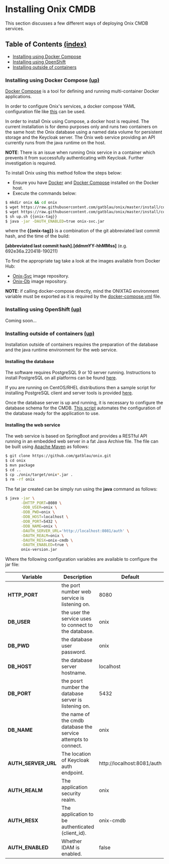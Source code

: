 # Installing Onix CMDB

This section discusses a few different ways of deploying Onix CMDB services.

<a name="toc"></a>
## Table of Contents [(index)](./../readme.md)

- [Installing using Docker Compose](#installing-using-docker-compose)
- [Installing using OpenShift](#installing-using-openshift)
- [Installing outside of containers](#installing-outside-of-containers)

<a name="installing-using-docker-compose"></a>
### Installing using Docker Compose [(up)](#toc)

[Docker Compose](https://docs.docker.com/compose/overview/) is a tool for defining and running multi-container Docker applications. 

In order to configure Onix's services, a docker compose YAML configuration file like [this](../install/container/docker-compose.yml) can be used.

In order to install Onix using Compose, a docker host is required. 
The current installation is for demo purposes only and runs two containers on the same host: the Onix database using a named data volume for persistent storage and the Keycloak server.
The Onix web service providing an API currently runs from the java runtime on the host.

**NOTE**: There is an issue when running Onix service in a container which prevents it from successfully authenticating with Keycloak. Further investigation is required.

To install Onix using this method follow the steps below:
- Ensure you have [Docker](https://www.docker.com/) and [Docker Compose](https://docs.docker.com/compose/overview/) installed on the Docker host.
- Execute the commands below:
```bash
$ mkdir onix && cd onix
$ wget https://raw.githubusercontent.com/gatblau/onix/master/install/container/docker-compose.yml
$ wget https://raw.githubusercontent.com/gatblau/onix/master/install/container/up.sh
$ sh up.sh {{onix-tag}}
$ java -jar -DAUTH_ENABLED=true onix-svc.jar
```

where the **{{onix-tag}}** is a combination of the git abbreviated last commit hash, and the time of the build:
 
 **[abbreviated last commit hash].[ddmmYY-hhMMss]** (e.g. 692e36a.220418-190211)
 
To find the appropriate tag take a look at the images available from Docker Hub:
- [Onix-Svc](https://hub.docker.com/r/gatoazul/onix-svc/) image repository.
- [Onix-Db](https://hub.docker.com/r/gatoazul/onix-db/) image repository.

**NOTE**: if calling docker-compose directly, mind the ONIXTAG environment variable must be exported as it is required by the [docker-compose.yml](../install/container/docker-compose.yml) file.

<a name="installing-using-openshift"></a>
### Installing using OpenShift [(up)](#toc)

Coming soon...

<a name="installing-using-openshift"></a>
### Installing outside of containers [(up)](#toc)

Installation outside of containers requires the preparation of the database and the java runtime environment for the web service.


#### Installing the database

The software requires PostgreSQL 9 or 10 server running.
Instructions to install PostgreSQL on all platforms can be found [here](https://www.postgresql.org/download/). 

If you are running on CentOS/RHEL distributions then a sample script for installing PostgreSQL client and server tools is provided [here](../install/vm/db/install_pgsql.sh).

Once the database server is up and running, it is necessary to configure the database schema for the CMDB.
[This script](../install/vm/db/prepare_onix_db.sh) automates the configuration of the database ready for the application to use.

#### Installing the web service

The web service is based on SpringBoot and provides a RESTful API running in an embedded web server in a fat Java Archive file.
The file can be built using [Apache Maven](https://maven.apache.org/) as follows:

```bash
$ git clone https://github.com/gatblau/onix.git
$ cd onix
$ mvn package
$ cd ..
$ cp ./onix/target/onix*.jar .
$ rm -rf onix
```

The fat jar created can be simply run using the **java** command as follows:

```bash
$ java -jar \
       -DHTTP_PORT=8080 \
       -DDB_USER=onix \
       -DDB_PWD=onix \
       -DDB_HOST=localhost \
       -DDB_PORT=5432 \
       -DDB_NAME=onix \
       -DAUTH_SERVER_URL='http://localhost:8081/auth' \
       -DAUTH_REALM=onix \
       -DAUTH_RESX=onix-cmdb \
       -DAUTH_ENABLED=true \
       onix-version.jar 
```
Where the following configuration variables are available to configure the jar file:

| Variable  | Description  | Default  |
|---|---|---|
| **HTTP_PORT** | the port number web service is listening on. | 8080  |
| **DB_USER**  | the user the service uses to connect to the database.  | onix  |
| **DB_PWD**  | the database user password.  | onix  |
| **DB_HOST**  | the database server hostname.  | localhost  |
| **DB_PORT**  | the posrt number the database server is listening on.  | 5432  |
| **DB_NAME**  | the name of the cmdb database the service attempts to connect.  | onix  |
| **AUTH_SERVER_URL** | The location of Keycloak auth endpoint. | http://localhost:8081/auth |
| **AUTH_REALM** | The application security realm. | onix |
| **AUTH_RESX** | The application to be authenticated (client_id). | onix-cmdb |
| **AUTH_ENABLED** | Whether IDAM is enabled. | false | 

